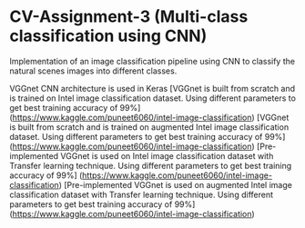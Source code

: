 # CV-Assignment-3 (Multi-class classification using CNN)
Implementation of an image classification pipeline using CNN to classify the natural scenes images into different classes. 

VGGnet CNN architecture is used in Keras
[VGGnet is built from scratch and is trained on Intel image classification dataset. Using different parameters to get best training accuracy of 99%] (https://www.kaggle.com/puneet6060/intel-image-classification)
[VGGnet is built from scratch and is trained on augmented Intel image classification dataset. Using different parameters to get best training accuracy of 99%] (https://www.kaggle.com/puneet6060/intel-image-classification)
[Pre-implemented VGGnet is used on Intel image classification dataset with Transfer learning technique. Using different parameters to get best training accuracy of 99%] (https://www.kaggle.com/puneet6060/intel-image-classification)
[Pre-implemented VGGnet is used on augmented Intel image classification dataset with Transfer learning technique. Using different parameters to get best training accuracy of 99%] (https://www.kaggle.com/puneet6060/intel-image-classification)
